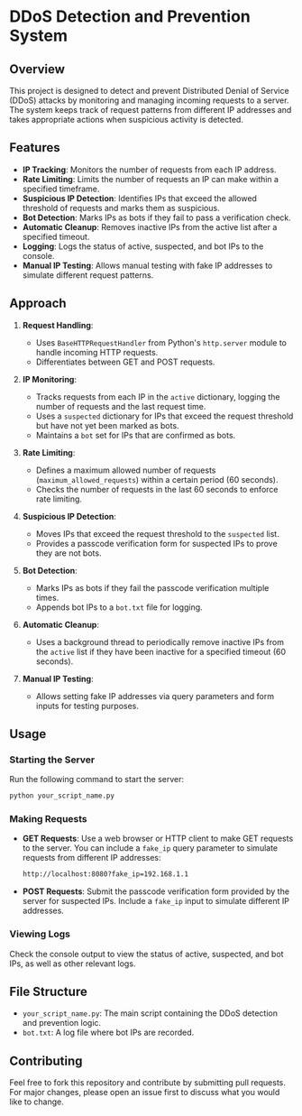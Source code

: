 # DDoS Detection and Prevention System

## Overview

This project is designed to detect and prevent Distributed Denial of Service (DDoS) attacks by monitoring and managing incoming requests to a server. The system keeps track of request patterns from different IP addresses and takes appropriate actions when suspicious activity is detected.

## Features

- **IP Tracking**: Monitors the number of requests from each IP address.
- **Rate Limiting**: Limits the number of requests an IP can make within a specified timeframe.
- **Suspicious IP Detection**: Identifies IPs that exceed the allowed threshold of requests and marks them as suspicious.
- **Bot Detection**: Marks IPs as bots if they fail to pass a verification check.
- **Automatic Cleanup**: Removes inactive IPs from the active list after a specified timeout.
- **Logging**: Logs the status of active, suspected, and bot IPs to the console.
- **Manual IP Testing**: Allows manual testing with fake IP addresses to simulate different request patterns.

## Approach

1. **Request Handling**:
   - Uses `BaseHTTPRequestHandler` from Python's `http.server` module to handle incoming HTTP requests.
   - Differentiates between GET and POST requests.

2. **IP Monitoring**:
   - Tracks requests from each IP in the `active` dictionary, logging the number of requests and the last request time.
   - Uses a `suspected` dictionary for IPs that exceed the request threshold but have not yet been marked as bots.
   - Maintains a `bot` set for IPs that are confirmed as bots.

3. **Rate Limiting**:
   - Defines a maximum allowed number of requests (`maximum_allowed_requests`) within a certain period (60 seconds).
   - Checks the number of requests in the last 60 seconds to enforce rate limiting.

4. **Suspicious IP Detection**:
   - Moves IPs that exceed the request threshold to the `suspected` list.
   - Provides a passcode verification form for suspected IPs to prove they are not bots.

5. **Bot Detection**:
   - Marks IPs as bots if they fail the passcode verification multiple times.
   - Appends bot IPs to a `bot.txt` file for logging.

6. **Automatic Cleanup**:
   - Uses a background thread to periodically remove inactive IPs from the `active` list if they have been inactive for a specified timeout (60 seconds).

7. **Manual IP Testing**:
   - Allows setting fake IP addresses via query parameters and form inputs for testing purposes.

## Usage

### Starting the Server

Run the following command to start the server:

```bash
python your_script_name.py
```

### Making Requests

- **GET Requests**: Use a web browser or HTTP client to make GET requests to the server. You can include a `fake_ip` query parameter to simulate requests from different IP addresses:
  ```bash
  http://localhost:8080?fake_ip=192.168.1.1
  ```

- **POST Requests**: Submit the passcode verification form provided by the server for suspected IPs. Include a `fake_ip` input to simulate different IP addresses.

### Viewing Logs

Check the console output to view the status of active, suspected, and bot IPs, as well as other relevant logs.

## File Structure

- `your_script_name.py`: The main script containing the DDoS detection and prevention logic.
- `bot.txt`: A log file where bot IPs are recorded.

## Contributing

Feel free to fork this repository and contribute by submitting pull requests. For major changes, please open an issue first to discuss what you would like to change.
